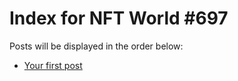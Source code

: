 # Index for NFT World #697
Posts will be displayed in the order below:

- [Your first post](./001-first.md)

